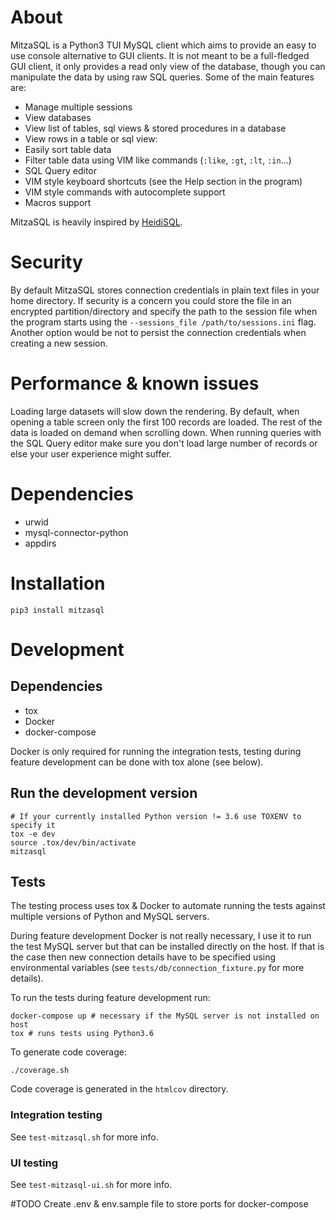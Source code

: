 # About
MitzaSQL is a Python3 TUI MySQL client which aims to provide an easy to use console alternative to GUI clients. It is not meant to be a full-fledged GUI client, it only provides a read only view of the database, though you can manipulate the data by using raw SQL queries. Some of the main features are:

* Manage multiple sessions
* View databases
* View list of tables, sql views & stored procedures in a database
* View rows in a table or sql view:
* Easily sort table data
* Filter table data using VIM like commands (`:like`, `:gt`, `:lt`, `:in`...)
* SQL Query editor
* VIM style keyboard shortcuts (see the Help section in the program)
* VIM style commands with autocomplete support
* Macros support

MitzaSQL is heavily inspired by [HeidiSQL](https://github.com/HeidiSQL/HeidiSQL).

# Security
By default MitzaSQL stores connection credentials in plain text files in your home directory. If security is a concern you could store the file in an encrypted partition/directory and specify the path to the session file when the program starts using the `--sessions_file /path/to/sessions.ini` flag. Another option would be not to persist the connection credentials when creating a new session.

# Performance & known issues
Loading large datasets will slow down the rendering. By default, when opening a table screen only the first 100 records are loaded. The rest of the data is loaded on demand when scrolling down. When running queries with the SQL Query editor make sure you don't load large number of records or else your user experience might suffer.

# Dependencies
* urwid
* mysql-connector-python
* appdirs

# Installation

    pip3 install mitzasql

# Development
## Dependencies
* tox
* Docker
* docker-compose

Docker is only required for running the integration tests, testing during feature development can be done with tox alone (see below).

## Run the development version

    # If your currently installed Python version != 3.6 use TOXENV to specify it
    tox -e dev
    source .tox/dev/bin/activate
    mitzasql

## Tests
The testing process uses tox & Docker to automate running the tests against multiple versions of Python and MySQL servers.

During feature development Docker is not really necessary, I use it to run the test MySQL server but that can be installed directly on the host. If that is the case then new connection details have to be specified using environmental variables (see `tests/db/connection_fixture.py` for more details).

To run the tests during feature development run:

    docker-compose up # necessary if the MySQL server is not installed on host
    tox # runs tests using Python3.6

To generate code coverage:

    ./coverage.sh

Code coverage is generated in the `htmlcov` directory.

### Integration testing
See `test-mitzasql.sh` for more info.

### UI testing
See `test-mitzasql-ui.sh` for more info.

#TODO
Create .env & env.sample file to store ports for docker-compose
